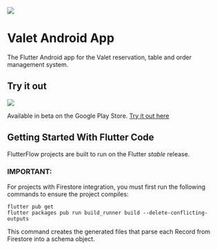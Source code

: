 
<img src="https://www.getvalet.com.au/Header.jpg">

# Valet Android App
The Flutter Android app for the Valet reservation, table and order management system.

## Try it out
[<img src="https://lh3.googleusercontent.com/q1k2l5CwMV31JdDXcpN4Ey7O43PxnjAuZBTmcHEwQxVuv_2wCE2gAAQMWxwNUC2FYEOnYgFPOpw6kmHJWuEGeIBLTj9CuxcOEeU8UXyzWJq4NJM3lg=s0">](https://play.google.com/store/apps/details?id=com.flutterflow.valet)

Available in beta on the Google Play Store. [Try it out here](https://play.google.com/store/apps/details?id=com.flutterflow.valet)



## Getting Started With Flutter Code

FlutterFlow projects are built to run on the Flutter _stable_ release.

### IMPORTANT:

For projects with Firestore integration, you must first run the following commands to ensure the project compiles:

```
flutter pub get
flutter packages pub run build_runner build --delete-conflicting-outputs
```

This command creates the generated files that parse each Record from Firestore into a schema object.
